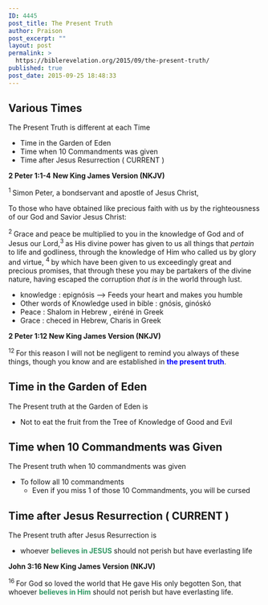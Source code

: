 ```yaml
---
ID: 4445
post_title: The Present Truth
author: Praison
post_excerpt: ""
layout: post
permalink: >
  https://biblerevelation.org/2015/09/the-present-truth/
published: true
post_date: 2015-09-25 18:48:33
---
```

<h2><strong>Various Times</strong></h2>
The Present Truth is different at each Time
<ul>
	<li>Time in the Garden of Eden</li>
	<li>Time when 10 Commandments was given</li>
	<li>Time after Jesus Resurrection ( CURRENT )</li>
</ul>
<strong>2 Peter 1:1-4</strong>
<strong> New King James Version (NKJV)</strong>
<p class="chapter-1"><span class="text 2Pet-1-1"><sup class="versenum">1 </sup>Simon Peter, a bondservant and apostle of Jesus Christ,</span></p>
<span class="text 2Pet-1-1">To those who have obtained like precious faith with us by the righteousness of our God and Savior Jesus Christ:</span>

<span id="en-NKJV-30482" class="text 2Pet-1-2"><sup class="versenum">2 </sup>Grace and peace be multiplied to you in the knowledge of God and of Jesus our Lord,</span><span id="en-NKJV-30483" class="text 2Pet-1-3"><sup class="versenum">3 </sup>as His divine power has given to us all things that <i>pertain</i> to life and godliness, through the knowledge of Him who called us by glory and virtue, </span><span id="en-NKJV-30484" class="text 2Pet-1-4"><sup class="versenum">4 </sup>by which have been given to us exceedingly great and precious promises, that through these you may be partakers of the divine nature, having escaped the corruption <i>that is</i> in the world through lust.</span>
<ul>
	<li>knowledge : epignósis --&gt; Feeds your heart and makes you humble</li>
	<li>Other words of Knowledge used in bible : gnósis, ginóskó</li>
	<li>Peace : Shalom in Hebrew , eiréné in Greek</li>
	<li>Grace : checed in Hebrew, Charis in Greek</li>
</ul>
<p class="passage-display"><strong><span class="passage-display-bcv">2 Peter 1:12
</span><span class="passage-display-version">New King James Version (NKJV)</span></strong></p>
<span class="text 2Pet-1-12"><sup class="versenum">12 </sup>For this reason I will not be negligent to remind you always of these things, though you know and are established in <span style="color: #0000ff;"><strong>the present truth</strong></span>.</span>
<h2><strong>Time in the Garden of Eden</strong></h2>
The Present truth at the Garden of Eden is
<ul>
	<li>Not to eat the fruit from the Tree of Knowledge of Good and Evil</li>
</ul>
<h2><strong>Time when 10 Commandments was Given</strong></h2>
The Present truth when 10 commandments was given
<ul>
	<li>To follow all 10 commandments
<ul>
	<li>Even if you miss 1 of those 10 Commandments, you will be cursed</li>
</ul>
</li>
</ul>
<h2><strong>Time after Jesus Resurrection ( CURRENT )</strong></h2>
The Present truth after Jesus Resurrection is
<ul>
	<li>whoever <span style="color: #339966;"><strong>believes in JESUS</strong></span> should not perish but have everlasting life</li>
</ul>
<p class="passage-display"><strong><span class="passage-display-bcv">John 3:16
</span><span class="passage-display-version">New King James Version (NKJV)</span></strong></p>
<span id="en-NKJV-26137" class="text John-3-16"><sup class="versenum">16 </sup><span class="woj">For God so loved the world that He gave His only begotten Son, that whoever <span style="color: #339966;"><strong>believes in Him</strong></span> should not perish but have everlasting life.</span></span>

&nbsp;